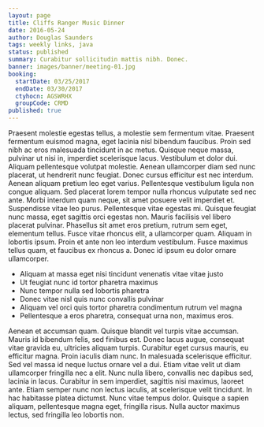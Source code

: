 ```yaml
---
layout: page
title: Cliffs Ranger Music Dinner
date: 2016-05-24
author: Douglas Saunders
tags: weekly links, java
status: published
summary: Curabitur sollicitudin mattis nibh. Donec.
banner: images/banner/meeting-01.jpg
booking:
  startDate: 03/25/2017
  endDate: 03/30/2017
  ctyhocn: AGSWRHX
  groupCode: CRMD
published: true
---
```

Praesent molestie egestas tellus, a molestie sem fermentum vitae. Praesent fermentum euismod magna, eget lacinia nisl bibendum faucibus. Proin sed nibh ac eros malesuada tincidunt in ac metus. Quisque neque massa, pulvinar ut nisi in, imperdiet scelerisque lacus. Vestibulum et dolor dui. Aliquam pellentesque volutpat molestie. Aenean ullamcorper diam sed nunc placerat, ut hendrerit nunc feugiat. Donec cursus efficitur est nec interdum.
Aenean aliquam pretium leo eget varius. Pellentesque vestibulum ligula non congue aliquam. Sed placerat lorem tempor nulla rhoncus vulputate sed nec ante. Morbi interdum quam neque, sit amet posuere velit imperdiet et. Suspendisse vitae leo purus. Pellentesque vitae egestas mi. Quisque feugiat nunc massa, eget sagittis orci egestas non. Mauris facilisis vel libero placerat pulvinar. Phasellus sit amet eros pretium, rutrum sem eget, elementum tellus. Fusce vitae rhoncus elit, a ullamcorper quam. Aliquam in lobortis ipsum. Proin et ante non leo interdum vestibulum. Fusce maximus tellus quam, et faucibus ex rhoncus a. Donec id ipsum eu dolor ornare ullamcorper.

* Aliquam at massa eget nisi tincidunt venenatis vitae vitae justo
* Ut feugiat nunc id tortor pharetra maximus
* Nunc tempor nulla sed lobortis pharetra
* Donec vitae nisl quis nunc convallis pulvinar
* Aliquam vel orci quis tortor pharetra condimentum rutrum vel magna
* Pellentesque a eros pharetra, consequat urna non, maximus eros.

Aenean et accumsan quam. Quisque blandit vel turpis vitae accumsan. Mauris id bibendum felis, sed finibus est. Donec lacus augue, consequat vitae gravida eu, ultricies aliquam turpis. Curabitur eget cursus mauris, eu efficitur magna. Proin iaculis diam nunc. In malesuada scelerisque efficitur. Sed vel massa id neque luctus ornare vel a dui. Etiam vitae velit ut diam ullamcorper fringilla nec a elit. Nunc nulla libero, convallis nec dapibus sed, lacinia in lacus. Curabitur in sem imperdiet, sagittis nisi maximus, laoreet ante. Etiam semper nunc non lectus iaculis, at scelerisque velit tincidunt. In hac habitasse platea dictumst. Nunc vitae tempus dolor. Quisque a sapien aliquam, pellentesque magna eget, fringilla risus. Nulla auctor maximus lectus, sed fringilla leo lobortis non.
